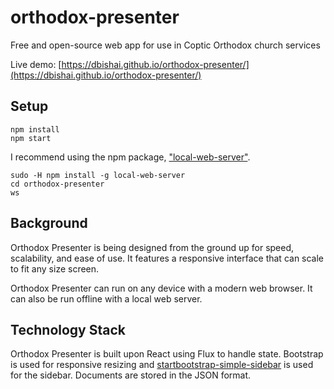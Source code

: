 # orthodox-presenter
Free and open-source web app for use in Coptic Orthodox church services

Live demo: [https://dbishai.github.io/orthodox-presenter/](https://dbishai.github.io/orthodox-presenter/)

## Setup
```
npm install
npm start
```
I recommend using the npm package, ["local-web-server"](https://www.npmjs.com/package/local-web-server).

```
sudo -H npm install -g local-web-server
cd orthodox-presenter
ws
```

## Background
Orthodox Presenter is being designed from the ground up for speed, scalability, and ease of use. It features a responsive interface that can scale to fit any size screen.

Orthodox Presenter can run on any device with a modern web browser. It can also be run offline with a local web server.

## Technology Stack

Orthodox Presenter is built upon React using Flux to handle state. Bootstrap is used for responsive resizing and [startbootstrap-simple-sidebar](https://github.com/BlackrockDigital/startbootstrap-simple-sidebar) is used for the sidebar. Documents are stored in the JSON format.
